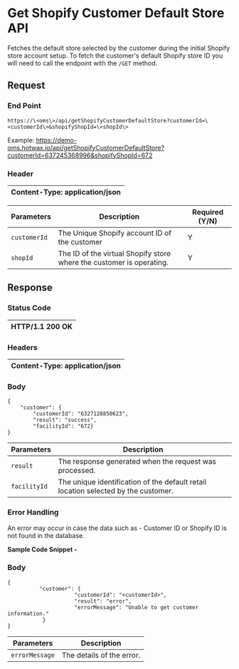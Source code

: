 # **Get Shopify Customer Default Store API**

Fetches the default store selected by the customer during the initial Shopify store account setup. To fetch the customer's default Shopify store ID you will need to call the endpoint with the `/GET` method.

## **Request**

### End Point

`https://\<oms\>/api/getShopifyCustomerDefaultStore?customerId=\<customerId\>&shopifyShopId=\<shopId\>`

Example: https://demo-oms.hotwax.io/api/getShopifyCustomerDefaultStore?customerId=637245368996&shopifyShopId=672

### Header

| Content-Type:​ application/json |
| --- |

| **Parameters** | **Description** | **Required (Y/N)** |
| --- | --- | --- |
| `customerId` | The Unique Shopify account ID of the customer | Y |
| `shopId` | The ID of the virtual Shopify store where the customer is operating. | Y |

###


###


## **Response**

### Status Code

| HTTP/1.1 200 OK |
| --- |

### Headers

| **Content-Type: application/json** |
| --- |

### Body

```
{
    "customer": {
        "customerId": "6327128850623",
        "result": "success",
        "facilityId": "672}
}
```

| **Parameters** | **Description** |
| --- | --- |
| `result` | The response generated when the request was processed. |
| `facilityId` | The unique identification of the default retail location selected by the customer. |

###


###


### **Error Handling**

An error may occur in case the data such as - Customer ID or Shopify ID is not found in the database.

**Sample Code Snippet -**

### Body
```
{
          "customer": {
                     "customerId": "<customerId>",
                     "result": "error",
                     "errorMessage": "Unable to get customer information."
           }
}
```

| **Parameters** | **Description** |
| --- | --- |
| `errorMessage` | The details of the error. |
